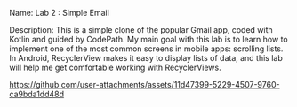 Name: Lab 2 : Simple Email

Description: This is a simple clone of the popular Gmail app, coded with Kotlin and guided by CodePath.
My main goal with this lab is to learn how to implement one of the most common screens in mobile apps: scrolling lists.  
In Android, RecyclerView makes it easy to display lists of data, and this lab will help me get comfortable working with RecyclerViews.





https://github.com/user-attachments/assets/11d47399-5229-4507-9760-ca9bda1dd48d



